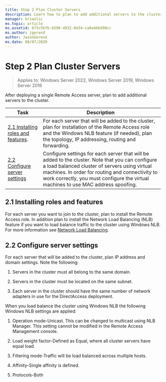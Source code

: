 ```yaml
---
title: Step 2 Plan Cluster Servers
description: Learn how to plan to add additional servers to the cluster.
manager: brianlic
ms.topic: article
ms.assetid: 673c5bfb-b590-4932-8e54-ca0a466d90cc
ms.author: jgerend
author: JasonGerend
ms.date: 08/07/2020
---
```

# Step 2 Plan Cluster Servers

>Applies to: Windows Server 2022, Windows Server 2019, Windows Server 2016

After deploying a single Remote Access server, plan to add additional servers to the cluster.

|Task|Description|
|----|--------|
|[2.1 Installing roles and features](#BKMK_Install).|For each server that will be added to the cluster, plan for installation of the Remote Access role and the Windows NLB feature (if needed), plan the topology, IP addressing, routing and forwarding.|
|[2.2 Configure server settings](#BKMK_Config)|Configure settings for each server that will be added to the cluster. Note that you can configure a load balanced cluster of servers using virtual machines. In order for routing and connectivity to work correctly, you must configure the virtual machines to use MAC address spoofing.|

## <a name="BKMK_Install"></a>2.1 Installing roles and features
For each server you want to join to the cluster, plan to install the Remote Access role. In addition plan to install the Network Load Balancing (NLB) feature if you want to load balance traffic to the cluster using Windows NLB. For more information see [Network Load Balancing](../../../../../networking/technologies/network-load-balancing.md).

## <a name="BKMK_Config"></a>2.2 Configure server settings
For each server that will be added to the cluster, plan IP address and domain settings. Note the following:

1.  Servers in the cluster must all belong to the same domain.

2.  Servers in the cluster must be located on the same subnet.

3.  Each server in the cluster should have the same number of network adapters in use for the DirectAccess deployment.

When you load balance the cluster using Windows NLB the following Windows NLB settings are applied:

1.  Operation mode-Unicast. This can be changed to multicast using NLB Manager. This setting cannot be modified in the Remote Access Management console.

2.  Load weight factor-Defined as Equal, where all cluster servers have equal load.

3.  Filtering mode-Traffic will be load balanced across multiple hosts.

4.  Affinity-Single affinity is defined.

5.  Protocols-Both

